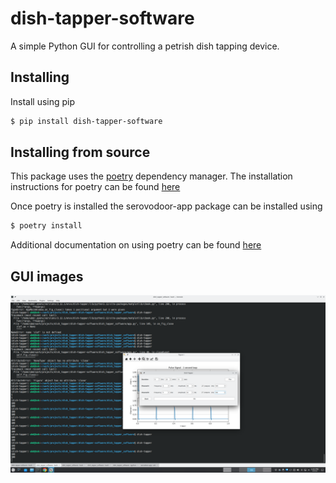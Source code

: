 # dish-tapper-software 

A simple Python GUI for controlling a petrish dish tapping device.

## Installing
Install using pip 

```bash
$ pip install dish-tapper-software 
```

## Installing from source

This package uses the [poetry](https://python-poetry.org/) dependency manager.
The installation instructions for poetry can be found
[here](https://python-poetry.org/docs/#installation)

Once poetry is installed the serovodoor-app package can be installed using

```bash
$ poetry install
```
Additional documentation on using poetry can be found
[here](https://python-poetry.org/docs/)

## GUI images

![connect_tab](images/screenshot2.png)


